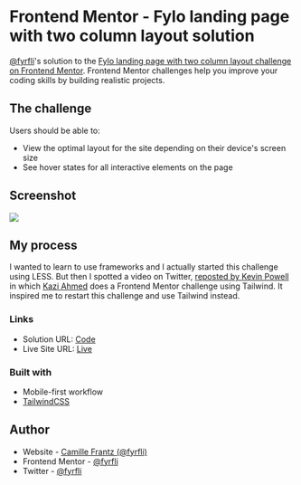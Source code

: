 # Frontend Mentor - Fylo landing page with two column layout solution

[@fyrfli](https://www.frontendmentor.io/profile/fyrfli)'s solution to the [Fylo landing page with two column layout challenge on Frontend Mentor](https://www.frontendmentor.io/challenges/fylo-landing-page-with-two-column-layout-5ca5ef041e82137ec91a50f5). Frontend Mentor challenges help you improve your coding skills by building realistic projects. 

## The challenge

Users should be able to:

- View the optimal layout for the site depending on their device's screen size
- See hover states for all interactive elements on the page

## Screenshot

![](./screenshot.jpg)

## My process

I wanted to learn to use frameworks and I actually started this challenge using LESS. But then I spotted a video on Twitter, [reposted by Kevin Powell](https://twitter.com/KevinJPowell/status/1516771739488903181) in which [Kazi Ahmed](https://twitter.com/KaziAhmedDev/status/1516766035398971392) does a Frontend Mentor challenge using Tailwind. It inspired me to restart this challenge and use Tailwind instead.
### Links

- Solution URL: [Code](https://github.com/fyrfli/fylo-landing-page-with-two-column-layout)
- Live Site URL: [Live](https://fyrfli.github.io/fylo-landing-page-with-two-column-layout)

### Built with

- Mobile-first workflow
- [TailwindCSS](https://tailwindcss.com)

## Author

- Website - [Camille Frantz (@fyrfli)](https://fyrfli.io)
- Frontend Mentor - [@fyrfli](https://www.frontendmentor.io/profile/fyrfli)
- Twitter - [@fyrfli](https://www.twitter.com/fyrfli)